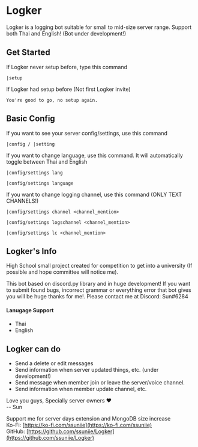 # Logker
Logker is a logging bot suitable for small to mid-size server range. Support both Thai and English! (Bot under development!)

## Get Started
If Logker never setup before, type this command
```
|setup
```
If Logker had setup before (Not first Logker invite)
```
You're good to go, no setup again.
```

## Basic Config
If you want to see your server config/settings, use this command
```
|config / |setting
```
If you want to change language, use this command. It will automatically toggle between Thai and English
```
|config/settings lang
```
```
|config/settings language
```
If you want to change logging channel, use this command (ONLY TEXT CHANNELS!)
```
|config/settings channel <channel_mention>
```
```
|config/settings logschannel <channel_mention>
```
```
|config/settings lc <channel_mention>
```

## Logker's Info
High School small project created for competition to get into a university (If possible and hope committee will notice me).

This bot based on discord.py library and in huge development! If you want to submit found bugs,  incorrect grammar or everything error that bot gives you will be huge thanks for me!.   Please contact me at Discord: Sun#6284

#### Lanugage Support
- Thai
- English

## Logker can do
- Send a delete or edit messages
- Send information when server updated things, etc. (under development!)
- Send message when member join or leave the server/voice channel.
- Send information when member update channel, etc.

Love you guys, Specially server owners ❤
<br>-- Sun

Support me for server days extension and MongoDB size increase
<br>Ko-Fi: [https://ko-fi.com/ssuniie](https://ko-fi.com/ssuniie)
<br>GitHub: [https://github.com/ssuniie/Logker](https://github.com/ssuniie/Logker)

